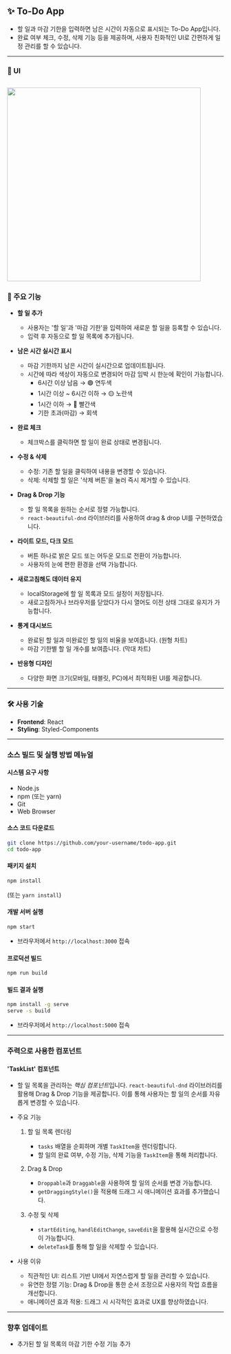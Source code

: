 ## ✨ To-Do App
* 할 일과 마감 기한을 입력하면 남은 시간이 자동으로 표시되는 To-Do App입니다.
* 완료 여부 체크, 수정, 삭제 기능 등을 제공하며, 사용자 친화적인 UI로 간편하게 일정 관리를 할 수 있습니다.

---
### 🎥 UI
<img src="https://github.com/user-attachments/assets/87777fa2-2490-4995-8c57-1adb731af3ed" style="width: 450px"></img>
---

### 🤍 주요 기능
* **할 일 추가**
  * 사용자는 '할 일'과 '마감 기한'을 입력하여 새로운 할 일을 등록할 수 있습니다.
  * 입력 후 자동으로 할 일 목록에 추가됩니다.
 
* **남은 시간 실시간 표시**
  * 마감 기한까지 남은 시간이 실시간으로 업데이트됩니다.
  * 시간에 따라 색상이 자동으로 변경되어 마감 임박 시 한눈에 확인이 가능합니다.
    * 6시간 이상 남음 → 🟢 연두색
    * 1시간 이상 ~ 6시간 이하 → 🟡 노란색
    * 1시간 이하 → 🔴 빨간색
    * 기한 초과(마감) → 회색

* **완료 체크**
  * 체크박스를 클릭하면 할 일이 완료 상태로 변경됩니다.

* **수정 & 삭제**
  * 수정: 기존 할 일을 클릭하여 내용을 변경할 수 있습니다.
  * 삭제: 삭제할 할 일은 '삭제 버튼'을 눌러 즉시 제거할 수 있습니다.

* **Drag & Drop 기능**
  * 할 일 목록을 원하는 순서로 정렬 가능합니다.
  * `react-beautiful-dnd` 라이브러리를 사용하여 drag & drop UI를 구현하였습니다.
  
* **라이트 모드, 다크 모드**
  * 버튼 하나로 밝은 모드 또는 어두운 모드로 전환이 가능합니다.
  * 사용자의 눈에 편한 환경을 선택 가능합니다.
    
* **새로고침해도 데이터 유지**
  * localStorage에 할 일 목록과 모드 설정이 저장됩니다.
  * 새로고침하거나 브라우저를 닫았다가 다시 열어도 이전 상태 그대로 유지가 가능합니다.
 
* **통계 대시보드**
  * 완료된 할 일과 미완료인 할 일의 비율을 보여줍니다. (원형 차트)
  * 마감 기한별 할 일 개수를 보여줍니다. (막대 차트)
    
* **반응형 디자인**
  * 다양한 화면 크기(모바일, 태블릿, PC)에서 최적화된 UI를 제공합니다.

---

### 🛠 사용 기술
* **Frontend**: React
* **Styling**: Styled-Components

---

### 소스 빌드 및 실행 방법 메뉴얼 
#### 시스템 요구 사항
- Node.js
- npm (또는 yarn)
- Git
- Web Browser

#### 소스 코드 다운로드
```bash
git clone https://github.com/your-username/todo-app.git
cd todo-app
```

#### 패키지 설치
```bash
npm install
```
(또는 `yarn install`)

#### 개발 서버 실행
```bash
npm start
```
* 브라우저에서 `http://localhost:3000` 접속

#### 프로덕션 빌드
```bash
npm run build
```

#### 빌드 결과 실행
```bash
npm install -g serve
serve -s build
```
* 브라우저에서 `http://localhost:5000` 접속

---
### 주력으로 사용한 컴포넌트
#### 'TaskList' 컴포넌트
* 할 일 목록을 관리하는 *핵심 컴포넌트*입니다. `react-beautiful-dnd` 라이브러리를 활용해 Drag & Drop 기능을 제공합니다. 이를 통해 사용자는 할 일의 순서를 자유롭게 변경할 수 있습니다.

* 주요 기능
  1. 할 일 목록 렌더링
     - `tasks` 배열을 순회하며 개별 `TaskItem`을 렌더링합니다.
     - 할 일의 완료 여부, 수정 기능, 삭제 기능을 `TaskItem`을 통해 처리합니다.

  2. Drag & Drop
     - `Droppable`과 `Draggable`을 사용하여 할 일의 순서를 변경 가능합니다.
     - `getDraggingStyle()`을 적용해 드래그 시 애니메이션 효과를 추가했습니다.

  3. 수정 및 삭제
     - `startEditing`, `handlEditChange`, `saveEdit`을 활용해 실시간으로 수정이 가능합니다.
     - `deleteTask`를 통해 할 일을 삭제할 수 있습니다.
    
* 사용 이유
  * 직관적인 UI: 리스트 기반 UI에서 자연스럽게 할 일을 관리할 수 있습니다.
  * 유연한 정렬 기능: Drag & Drop을 통한 순서 조정으로 사용자의 작업 흐름을 개선합니다.
  * 애니메이션 효과 적용: 드래그 시 시각적인 효과로 UX를 향상하였습니다.

---
### 향후 업데이트
* 추가된 할 일 목록의 마감 기한 수정 기능 추가



